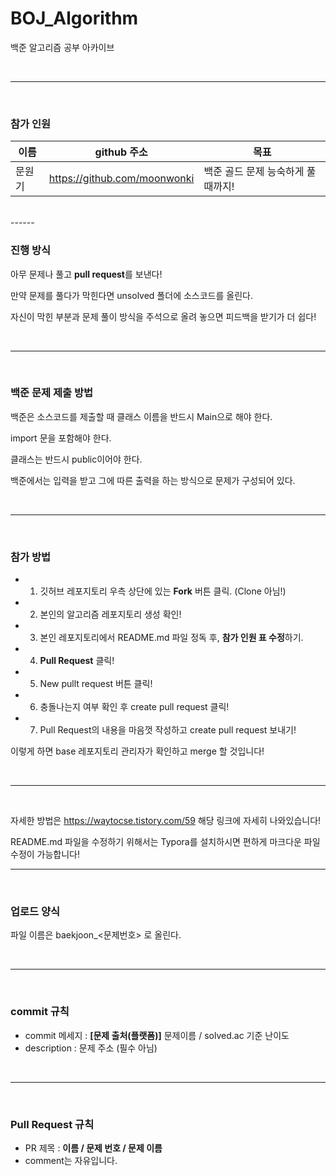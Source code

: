 # BOJ_Algorithm
백준 알고리즘 공부 아카이브

<br />

------

<br />

### 참가 인원

| 이름   | github 주소                  | 목표                               |
| ------ | ---------------------------- | ---------------------------------- |
| 문원기 | https://github.com/moonwonki | 백준 골드 문제 능숙하게 풀 때까지! |


<br />
------

<br />

### 진행 방식

아무 문제나 풀고 **pull request**를 보낸다!

만약 문제를 풀다가 막힌다면 unsolved 폴더에 소스코드를 올린다.

자신이 막힌 부분과 문제 풀이 방식을 주석으로 올려 놓으면 피드백을 받기가 더 쉽다!

<br />

------

<br />

### 백준 문제 제출 방법

백준은 소스코드를 제출할 때 클래스 이름을 반드시 Main으로 해야 한다.

import 문을 포함해야 한다.

클래스는 반드시 public이어야 한다.

백준에서는 입력을 받고 그에 따른 출력을 하는 방식으로 문제가 구성되어 있다.

<br />

------

<br />

### 참가 방법

- 1. 깃허브 레포지토리 우측 상단에 있는 **Fork** 버튼 클릭. (Clone 아님!)  
- 2. 본인의 알고리즘 레포지토리 생성 확인!  
- 3. 본인 레포지토리에서 README.md 파일 정독 후, **참가 인원 표 수정**하기.  
- 4. **Pull Request** 클릭!  
- 5. New pullt request 버튼 클릭!  
- 6. 충돌나는지 여부 확인 후 create pull request 클릭!  
- 7. Pull Request의 내용을 마음껏 작성하고 create pull request 보내기!  

이렇게 하면 base 레포지토리 관리자가 확인하고 merge 할 것입니다!

<br />

------

<br />

자세한 방법은 https://waytocse.tistory.com/59 해당 링크에 자세히 나와있습니다!

README.md 파일을 수정하기 위해서는 Typora를 설치하시면 편하게 마크다운 파일 수정이 가능합니다!
<br />


------

<br />

### 업로드 양식

파일 이름은 baekjoon_<문제번호> 로 올린다.

<br />

------

<br />

### commit 규칙

- commit 메세지 : **[문제 출처(플랫폼)]** 문제이름 / solved.ac 기준 난이도
- description : 문제 주소 (필수 아님)

<br />

------

<br />

### Pull Request 규칙

- PR 제목 : **이름 / 문제 번호 / 문제 이름**
- comment는 자유입니다.

<br />



